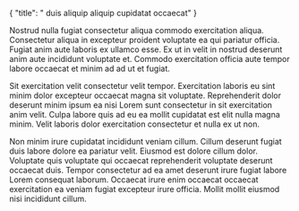 {
  "title": " duis aliquip aliquip cupidatat occaecat"
}

Nostrud nulla fugiat consectetur aliqua commodo exercitation aliqua. Consectetur aliqua in excepteur proident voluptate ea qui pariatur officia. Fugiat anim aute laboris ex ullamco esse. Ex ut in velit in nostrud deserunt anim aute incididunt voluptate et. Commodo exercitation officia aute tempor labore occaecat et minim ad ad ut et fugiat.

Sit exercitation velit consectetur velit tempor. Exercitation laboris eu sint minim dolor excepteur occaecat magna sit voluptate. Reprehenderit dolor deserunt minim ipsum ea nisi Lorem sunt consectetur in sit exercitation anim velit. Culpa labore quis ad eu ea mollit cupidatat est elit nulla magna minim. Velit laboris dolor exercitation consectetur et nulla ex ut non.

Non minim irure cupidatat incididunt veniam cillum. Cillum deserunt fugiat duis labore dolore ea pariatur velit. Eiusmod est dolore cillum dolor. Voluptate quis voluptate qui occaecat reprehenderit voluptate deserunt occaecat duis. Tempor consectetur ad ea amet deserunt irure fugiat labore Lorem consequat laborum. Occaecat irure enim occaecat occaecat exercitation ea veniam fugiat excepteur irure officia. Mollit mollit eiusmod nisi incididunt cillum.